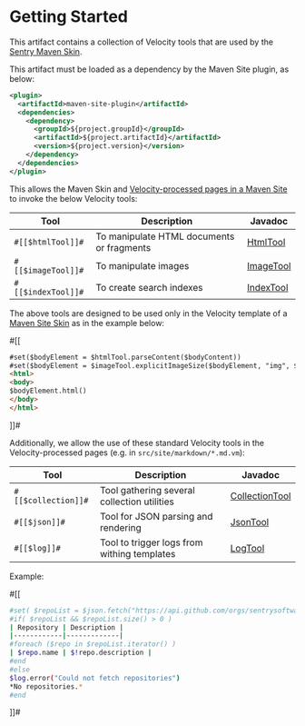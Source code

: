 # Getting Started

This artifact contains a collection of Velocity tools that are used by the
[Sentry Maven Skin](https://sentrysoftware/github.io/maven-skin).

This artifact must be loaded as a dependency by the Maven Site plugin, as below:

```xml
<plugin>
  <artifactId>maven-site-plugin</artifactId>
  <dependencies>
    <dependency>
      <groupId>${project.groupId}</groupId>
      <artifactId>${project.artifactId}</artifactId>
      <version>${project.version}</version>
    </dependency>
  </dependencies>
</plugin>
```

This allows the Maven Skin and [Velocity-processed pages in a Maven Site](https://maven.apache.org/doxia/doxia-sitetools/doxia-site-renderer/) to invoke the below Velocity tools:

| Tool | Description | Javadoc |
|---|---|---|
| `#[[$htmlTool]]#` | To manipulate HTML documents or fragments | [HtmlTool](apidocs/org/sentrysoftware/maven/skin/HtmlTool.html) |
| `#[[$imageTool]]#` | To manipulate images | [ImageTool](apidocs/org/sentrysoftware/maven/skin/ImageTool.html) |
| `#[[$indexTool]]#` | To create search indexes | [IndexTool](apidocs/org/sentrysoftware/maven/skin/IndexTool.html) |

The above tools are designed to be used only in the Velocity template of a [Maven Site Skin](https://maven.apache.org/plugins/maven-site-plugin/examples/creatingskins.html) as in the example below:

#[[
```html
#set($bodyElement = $htmlTool.parseContent($bodyContent))
#set($bodyElement = $imageTool.explicitImageSize($bodyElement, "img", ${project.reporting.outputDirectory}, $currentFileName))
<html>
<body>
$bodyElement.html()
</body>
</html>
```
]]#

Additionally, we allow the use of these standard Velocity tools in the Velocity-processed pages (e.g. in `src/site/markdown/*.md.vm`):

| Tool | Description | Javadoc |
|---|---|---|
| `#[[$collection]]#` | Tool gathering several collection utilities | [CollectionTool](https://velocity.apache.org/tools/3.1/apidocs/org/apache/velocity/tools/generic/CollectionTool.html) |
| `#[[$json]]#` | Tool for JSON parsing and rendering | [JsonTool](https://velocity.apache.org/tools/3.1/apidocs/org/apache/velocity/tools/generic/JsonTool.html) |
| `#[[$log]]#` | Tool to trigger logs from withing templates | [LogTool](https://velocity.apache.org/tools/3.1/apidocs/org/apache/velocity/tools/generic/LogTool.html) |

Example:

#[[
```sh
#set( $repoList = $json.fetch("https://api.github.com/orgs/sentrysoftware/repos") )
#if( $repoList && $repoList.size() > 0 )
| Repository | Description |
|------------|-------------|
#foreach ($repo in $repoList.iterator() )
| $repo.name | $!repo.description |
#end
#else
$log.error("Could not fetch repositories")
*No repositories.*
#end
```
]]#
